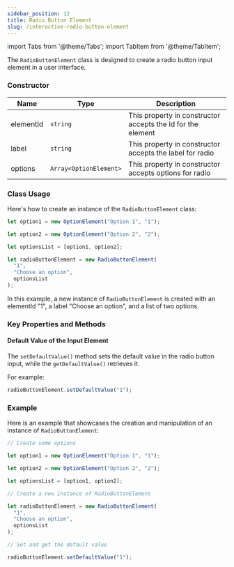 ```yaml
---
sidebar_position: 12
title: Radio Button Element
slug: /interactive-radio-button-element
---
```


import Tabs from '@theme/Tabs';
import TabItem from '@theme/TabItem';

The `RadioButtonElement` class is designed to create a radio button input element in a user interface.

### Constructor

| Name      | Type                   | Description                                                 |
| --------- | ---------------------- | ----------------------------------------------------------- |
| elementId | `string`               | This property in constructor accepts the Id for the element |
| label     | `string`               | This property in constructor accepts the label for radio    |
| options   | `Array<OptionElement>` | This property in constructor accepts options for radio      |

### Class Usage

Here's how to create an instance of the `RadioButtonElement` class:

<Tabs>
<TabItem value="typescript" label="Typescript">

```typescript
let option1 = new OptionElement("Option 1", "1");

let option2 = new OptionElement("Option 2", "2");

let optionsList = [option1, option2];

let radioButtonElement = new RadioButtonElement(
  "1",
  "Choose an option",
  optionsList
);
```

</TabItem>
</Tabs>

In this example, a new instance of `RadioButtonElement` is created with an elementId "1", a label "Choose an option", and a list of two options.

### Key Properties and Methods

#### Default Value of the Input Element

The `setDefaultValue()` method sets the default value in the radio button input, while the `getDefaultValue()` retrieves it.

For example:

<Tabs>
<TabItem value="typescript" label="Typescript">

```typescript
radioButtonElement.setDefaultValue("1");
```

</TabItem>
</Tabs>

### Example

Here is an example that showcases the creation and manipulation of an instance of `RadioButtonElement`:

<Tabs>
<TabItem value="typescript" label="Typescript">

```typescript
// Create some options

let option1 = new OptionElement("Option 1", "1");

let option2 = new OptionElement("Option 2", "2");

let optionsList = [option1, option2];

// Create a new instance of RadioButtonElement

let radioButtonElement = new RadioButtonElement(
  "1",
  "Choose an option",
  optionsList
);

// Set and get the default value

radioButtonElement.setDefaultValue("1");
```

</TabItem>
</Tabs>
